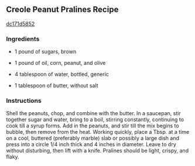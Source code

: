## Creole Peanut Pralines Recipe

[dc171d5852](http://cookeatshare.com/recipes/creole-peanut-pralines-53558)

### Ingredients

 - 1 pound of sugars, brown

 - 1 pound of oil, corn, peanut, and olive

 - 4 tablespoon of water, bottled, generic

 - 1 tablespoon of butter, without salt

### Instructions

Shell the peanuts, chop, and combine with the butter. In a saucepan, stir together sugar and water, bring to a boil, stirring constantly, continuing to cook till a syrup forms. Add in the peanuts, and stir till the mix begins to bubble, then remove from the heat. Working quickly, place a Tbsp. at a time on a cool, buttered (preferably marble) slab or possibly a large dish and press into a circle 1/4 inch thick and 4 inches in diameter. Leave to dry without disturbing, then lift with a knife. Pralines should be light, crispy, and flaky.